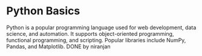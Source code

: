 # Python Basics
Python is a popular programming language used for web development, data science, and automation.
It supports object-oriented programming, functional programming, and scripting.
Popular libraries include NumPy, Pandas, and Matplotlib.
DONE by niranjan 